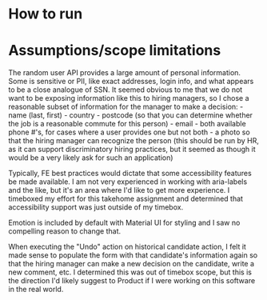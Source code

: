 # How to run



# Assumptions/scope limitations
The random user API provides a large amount of personal information. Some is sensitive or PII, like exact addresses, login info, and what appears to be a close analogue of SSN. It seemed obvious to me that we do not want to be exposing information like this to hiring managers, so I chose a reasonable subset of information for the manager to make a decision:
    - name (last, first)
    - country
    - postcode (so that you can determine whether the job is a reasonable commute for this person)
    - email
    - both available phone #'s, for cases where a user provides one but not both
    - a photo so that the hiring manager can recognize the person (this should be run by HR, as it can support discriminatory hiring practices, but it seemed as though it would be a very likely ask for such an application)

Typically, FE best practices would dictate that some accessibility features be made available. I am not very experienced in working with aria-labels and the like, but it's an area where I'd like to get more experience. I timeboxed my effort for this takehome assignment and determined that accessibility support was just outside of my timebox.

Emotion is included by default with Material UI for styling and I saw no compelling reason to change that.

When executing the "Undo" action on historical candidate action, I felt it made sense to populate the form with that candidate's information again so that the hiring manager can make a new decision on the candidate, write a new comment, etc. I determined this was out of timebox scope, but this is the direction I'd likely suggest to Product if I were working on this software in the real world.
